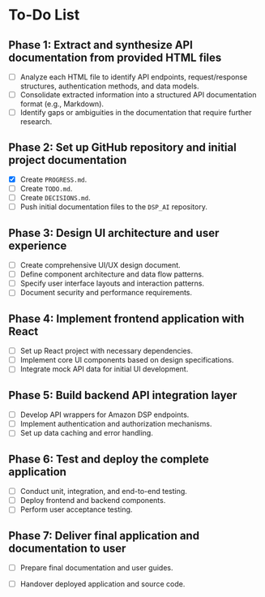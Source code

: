 # To-Do List

## Phase 1: Extract and synthesize API documentation from provided HTML files

- [ ] Analyze each HTML file to identify API endpoints, request/response structures, authentication methods, and data models.
- [ ] Consolidate extracted information into a structured API documentation format (e.g., Markdown).
- [ ] Identify gaps or ambiguities in the documentation that require further research.

## Phase 2: Set up GitHub repository and initial project documentation

- [x] Create `PROGRESS.md`.
- [ ] Create `TODO.md`.
- [ ] Create `DECISIONS.md`.
- [ ] Push initial documentation files to the `DSP_AI` repository.

## Phase 3: Design UI architecture and user experience

- [ ] Create comprehensive UI/UX design document.
- [ ] Define component architecture and data flow patterns.
- [ ] Specify user interface layouts and interaction patterns.
- [ ] Document security and performance requirements.

## Phase 4: Implement frontend application with React

- [ ] Set up React project with necessary dependencies.
- [ ] Implement core UI components based on design specifications.
- [ ] Integrate mock API data for initial UI development.

## Phase 5: Build backend API integration layer

- [ ] Develop API wrappers for Amazon DSP endpoints.
- [ ] Implement authentication and authorization mechanisms.
- [ ] Set up data caching and error handling.

## Phase 6: Test and deploy the complete application

- [ ] Conduct unit, integration, and end-to-end testing.
- [ ] Deploy frontend and backend components.
- [ ] Perform user acceptance testing.

## Phase 7: Deliver final application and documentation to user

- [ ] Prepare final documentation and user guides.
- [ ] Handover deployed application and source code.

